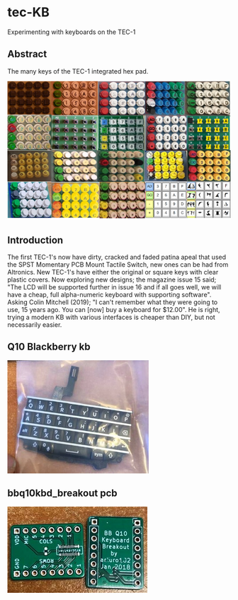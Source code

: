 # tec-KB
Experimenting with keyboards on the TEC-1

## Abstract
The many keys of the TEC-1 integrated hex pad. 

![](https://github.com/SteveJustin1963/tec-KB/blob/master/pics/kb-fun.png) 
 
## Introduction 
The first TEC-1's now have dirty, cracked and faded patina apeal that used the SPST Momentary PCB Mount Tactile Switch, new ones can be had from Altronics. 
New TEC-1's have either the original or square keys with clear plastic covers. Now exploring new designs; the magazine issue 15 said; "The LCD will be supported further in issue 16 and if all goes well, we will have a cheap, full alpha-numeric keyboard with supporting software". Asking Colin Mitchell (2019); "I can't remember what they were going to use, 15 years ago. You can [now] buy a keyboard for $12.00". He is right, trying a modern KB with various interfaces is cheaper than DIY, but not necessarily easier.

## Q10 Blackberry kb

![](https://github.com/SteveJustin1963/tec-KB/blob/master/pics/120093001_2804585019774865_2639766788032736065_n2.jpg)


## bbq10kbd_breakout pcb

![](https://github.com/SteveJustin1963/tec-KB/blob/master/pics/9_11_29a2.png)
